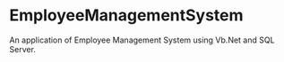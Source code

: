 # EmployeeManagementSystem
An application of Employee Management System using Vb.Net and SQL Server.
